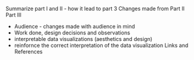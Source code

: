 Summarize part I and II - how it lead to part 3
Changes made from Part II
Part III 
- Audience - changes made with audience in mind
- Work done, design decisions and observations
- interpretable data visualizations (aesthetics and design)
- reinfornce the correct interpretation of the data visualization
Links and References
